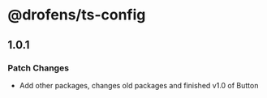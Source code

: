 # @drofens/ts-config

## 1.0.1

### Patch Changes

- Add other packages, changes old packages and finished v1.0 of Button
